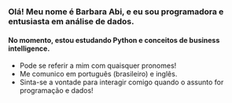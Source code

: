 ### Olá! Meu nome é Barbara Abi, e eu sou programadora e entusiasta em análise de dados.
#### No momento, estou estudando Python e conceitos de business intelligence. 

- Pode se referir a mim com quaisquer pronomes!
- Me comunico em português (brasileiro) e inglês.
- Sinta-se a vontade para interagir comigo quando o assunto for programação e dados!
